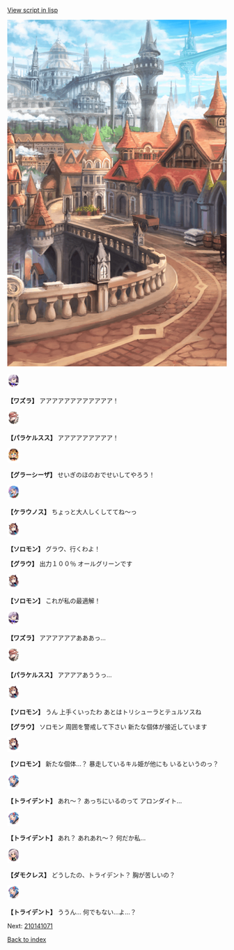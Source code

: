 [View script in lisp](../scripts/210141063.txt)

![town.png](../images/backgrounds/town.png)

<img src="../images/units/201111.png" alt="201111.png" height="34"/>

**【ワズラ】**
アアアアアアアアアアアア！

<img src="../images/units/101311.png" alt="101311.png" height="34"/>

**【パラケルスス】**
アアアアアアアアア！

<img src="../images/units/5302621.png" alt="5302621.png" height="34"/>

**【グラーシーザ】**
せいぎのほのおでせいしてやろう！

<img src="../images/units/500131.png" alt="500131.png" height="34"/>

**【ケラウノス】**
ちょっと大人しくしててね～っ

<img src="../images/units/5503111.png" alt="5503111.png" height="34"/>

**【ソロモン】**
グラウ、行くわよ！

**【グラウ】**
出力１００％
オールグリーンです

<img src="../images/units/5503111.png" alt="5503111.png" height="34"/>

**【ソロモン】**
これが私の最適解！

<img src="../images/units/201111.png" alt="201111.png" height="34"/>

**【ワズラ】**
アアアアアアあああっ…

<img src="../images/units/101311.png" alt="101311.png" height="34"/>

**【パラケルスス】**
アアアアあううっ…

<img src="../images/units/5503111.png" alt="5503111.png" height="34"/>

**【ソロモン】**
うん
上手くいったわ
あとはトリシューラとテュルソスね

**【グラウ】**
ソロモン
周囲を警戒して下さい
新たな個体が接近しています

<img src="../images/units/5503111.png" alt="5503111.png" height="34"/>

**【ソロモン】**
新たな個体…？
暴走しているキル姫が他にも
いるというのっ？

<img src="../images/units/300231.png" alt="300231.png" height="34"/>

**【トライデント】**
あれ～？
あっちにいるのって
アロンダイト…

<img src="../images/units/300231.png" alt="300231.png" height="34"/>

**【トライデント】**
あれ？
あれあれ～？
何だか私…

<img src="../images/units/5103521.png" alt="5103521.png" height="34"/>

**【ダモクレス】**
どうしたの、トライデント？
胸が苦しいの？

<img src="../images/units/300231.png" alt="300231.png" height="34"/>

**【トライデント】**
ううん…
何でもない…よ…？

Next: [210141071](210141071.md)

[Back to index](index.md)
